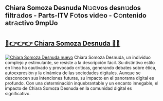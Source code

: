 ## Chiara Somoza Desnuda N𝚞𝚎vos desn𝚞dos filtr𝚊dos - Parts-lTV F𝚘tos vid𝚎o - C𝚘ntenido atr𝚊ctivo 9mpUo

# <h2><a href="http://mb26bgw.tromn.icu/?c=Chiara+Somoza+Desnuda">🔗👉👉👉 Chiara Somoza Desnuda 🔗🔗</a></h2>

[![Chiara Somoza Desnuda nuevo](https://i.imgur.com/pEAQMta.gif)](http://mb26bgw.tromn.icu/?c=Chiara+Somoza+Desnuda)
Chiara Somoza Desnuda, un individuo complejo y estimulante, se resiste a la descripción fácil. Su distintivo estilo en línea ha cautivado y provocado críticas, generando debates sobre ética, autoexpresión y la dinámica de las sociedades digitales. Aunque se desconocen sus intenciones futuras, su impacto en el panorama digital es profundo. Con una determinación inquebrantable y un encanto innegable, el impacto de Chiara Somoza Desnuda en la comunidad digital es significativo.
